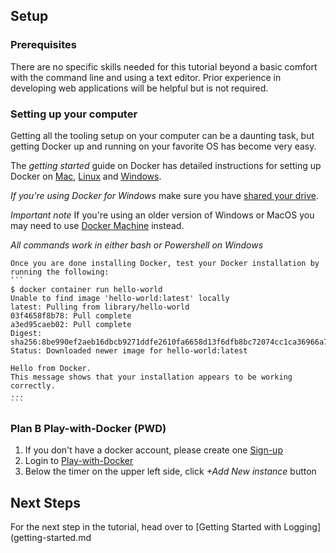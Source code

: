 ## Setup

### Prerequisites
There are no specific skills needed for this tutorial beyond a basic comfort with the command line and using a text editor. Prior experience in developing web applications will be helpful but is not required.

### Setting up your computer
Getting all the tooling setup on your computer can be a daunting task, but getting Docker up and running on your favorite OS has become very easy.

The *getting started* guide on Docker has detailed instructions for setting up Docker on [Mac](https://docs.docker.com/docker-for-mac/), [Linux](https://docs.docker.com/engine/installation/linux/) and [Windows](https://docs.docker.com/docker-for-windows/).

*If you're using Docker for Windows* make sure you have [shared your drive](https://docs.docker.com/docker-for-windows/#shared-drives).

*Important note* If you're using an older version of Windows or MacOS you may need to use [Docker Machine](https://docs.docker.com/machine/overview/) instead.

*All commands work in either bash or Powershell on Windows*

	Once you are done installing Docker, test your Docker installation by running the following:
	```
	$ docker container run hello-world
	Unable to find image 'hello-world:latest' locally
	latest: Pulling from library/hello-world
	03f4658f8b78: Pull complete
	a3ed95caeb02: Pull complete
	Digest: sha256:8be990ef2aeb16dbcb9271ddfe2610fa6658d13f6dfb8bc72074cc1ca36966a7
	Status: Downloaded newer image for hello-world:latest

	Hello from Docker.
	This message shows that your installation appears to be working correctly.
	...
	```

### Plan B Play-with-Docker (PWD)

1. If you don't have a docker account, please create one [Sign-up](https://store.docker.com/signup?next=%2F%3Fref%3Dlogin)
2. Login to [Play-with-Docker](https://store.docker.com/signup?next=%2F%3Fref%3Dlogin)
3. Below the timer on the upper left side, click *+Add New instance* button

## Next Steps
For the next step in the tutorial, head over to [Getting Started with Logging](getting-started.md